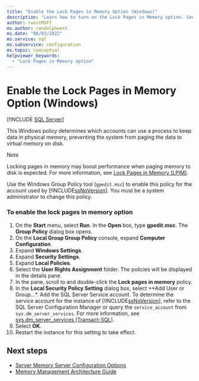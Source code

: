 ```yaml
---
title: "Enable the Lock Pages in Memory Option (Windows)"
description: "Learn how to turn on the Lock Pages in Memory option. See how it can boost performance by keeping data in physical memory instead of paging it to disk."
author: rwestMSFT
ms.author: randolphwest
ms.date: "06/03/2022"
ms.service: sql
ms.subservice: configuration
ms.topic: conceptual
helpviewer_keywords:
  - "Lock Pages in Memory option"
---
```

# Enable the Lock Pages in Memory Option (Windows)
 [!INCLUDE [SQL Server](../../includes/applies-to-version/sqlserver.md)]

  This Windows policy determines which accounts can use a process to keep data in physical memory, preventing the system from paging the data to virtual memory on disk.  
  
> [!NOTE]  
>  Locking pages in memory may boost performance when paging memory to disk is expected. For more information, see [Lock Pages in Memory (LPIM)](server-memory-server-configuration-options.md#lock-pages-in-memory-lpim).
  
 Use the Windows Group Policy tool (`gpedit.msc`) to enable this policy for the account used by [!INCLUDE[ssNoVersion](../../includes/ssnoversion-md.md)]. You must be a system administrator to change this policy.  
  
### To enable the lock pages in memory option  
  
1. On the **Start** menu, select **Run**. In the **Open** box, type **gpedit.msc**. The **Group Policy** dialog box opens.  
1. On the **Local Group Group Policy** console, expand **Computer Configuration**. 
1. Expand **Windows Settings**. 
1. Expand **Security Settings**.
1. Expand **Local Policies**.  
1. Select the **User Rights Assignment** folder. The policies will be displayed in the details pane.  
1. In the pane, scroll to and double-click the **Lock pages in memory** policy.  
1. In the **Local Security Policy Setting** dialog box, select **Add User or Group...*. Add the SQL Server Service account. To determine the service account for the instance of [!INCLUDE[ssNoVersion](../../includes/ssnoversion-md.md)], refer to the SQL Server Configuration Manager or query the `service_account` from `sys.dm_server_services`. For more information, see [sys.dm_server_services (Transact-SQL)](../../relational-databases/system-dynamic-management-views/sys-dm-server-services-transact-sql.md).
1. Select **OK**.
1. Restart the instance for this setting to take effect.
  
## Next steps

- [Server Memory Server Configuration Options](../../database-engine/configure-windows/server-memory-server-configuration-options.md)  
- [Memory Management Architecture Guide](../../relational-databases/memory-management-architecture-guide.md)
  
  
